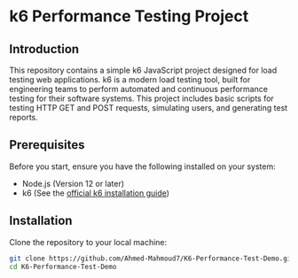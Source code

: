 # k6 Performance Testing Project

## Introduction

This repository contains a simple k6 JavaScript project designed for load testing web applications. k6 is a modern load testing tool, built for engineering teams to perform automated and continuous performance testing for their software systems. This project includes basic scripts for testing HTTP GET and POST requests, simulating users, and generating test reports.

## Prerequisites

Before you start, ensure you have the following installed on your system:
- Node.js (Version 12 or later)
- k6 (See the [official k6 installation guide](https://k6.io/docs/getting-started/installation))

## Installation

Clone the repository to your local machine:

```bash
git clone https://github.com/Ahmed-Mahmoud7/K6-Performance-Test-Demo.git
cd K6-Performance-Test-Demo
